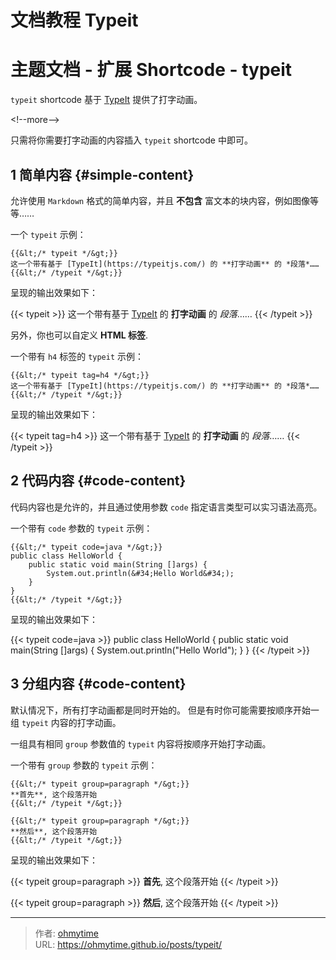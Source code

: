 # 文档教程 Typeit


# 主题文档 - 扩展 Shortcode - typeit


`typeit` shortcode 基于 [TypeIt](https://typeitjs.com/) 提供了打字动画。

&lt;!--more--&gt;

只需将你需要打字动画的内容插入 `typeit` shortcode 中即可。

## 1 简单内容 {#simple-content}

允许使用 `Markdown` 格式的简单内容，并且 **不包含** 富文本的块内容，例如图像等等……

一个 `typeit` 示例：

```go-html-template
{{&lt;/* typeit */&gt;}}
这一个带有基于 [TypeIt](https://typeitjs.com/) 的 **打字动画** 的 *段落*……
{{&lt;/* /typeit */&gt;}}
```

呈现的输出效果如下：

{{&lt; typeit &gt;}}
这一个带有基于 [TypeIt](https://typeitjs.com/) 的 **打字动画** 的 *段落*……
{{&lt; /typeit &gt;}}

另外，你也可以自定义 **HTML 标签**.

一个带有 `h4` 标签的 `typeit` 示例：

```go-html-template
{{&lt;/* typeit tag=h4 */&gt;}}
这一个带有基于 [TypeIt](https://typeitjs.com/) 的 **打字动画** 的 *段落*……
{{&lt;/* /typeit */&gt;}}
```

呈现的输出效果如下：

{{&lt; typeit tag=h4 &gt;}}
这一个带有基于 [TypeIt](https://typeitjs.com/) 的 **打字动画** 的 *段落*……
{{&lt; /typeit &gt;}}

## 2 代码内容 {#code-content}

代码内容也是允许的，并且通过使用参数 `code` 指定语言类型可以实习语法高亮。

一个带有 `code` 参数的 `typeit` 示例：

```go-html-template
{{&lt;/* typeit code=java */&gt;}}
public class HelloWorld {
    public static void main(String []args) {
        System.out.println(&#34;Hello World&#34;);
    }
}
{{&lt;/* /typeit */&gt;}}
```

呈现的输出效果如下：

{{&lt; typeit code=java &gt;}}
public class HelloWorld {
    public static void main(String []args) {
        System.out.println(&#34;Hello World&#34;);
    }
}
{{&lt; /typeit &gt;}}

## 3 分组内容 {#code-content}

默认情况下，所有打字动画都是同时开始的。
但是有时你可能需要按顺序开始一组 `typeit` 内容的打字动画。

一组具有相同 `group` 参数值的 `typeit` 内容将按顺序开始打字动画。

一个带有 `group` 参数的 `typeit` 示例：

```go-html-template
{{&lt;/* typeit group=paragraph */&gt;}}
**首先**, 这个段落开始
{{&lt;/* /typeit */&gt;}}

{{&lt;/* typeit group=paragraph */&gt;}}
**然后**, 这个段落开始
{{&lt;/* /typeit */&gt;}}
```

呈现的输出效果如下：

{{&lt; typeit group=paragraph &gt;}}
**首先**, 这个段落开始
{{&lt; /typeit &gt;}}

{{&lt; typeit group=paragraph &gt;}}
**然后**, 这个段落开始
{{&lt; /typeit &gt;}}




---

> 作者: [ohmytime](ohmytime.github.io)  
> URL: https://ohmytime.github.io/posts/typeit/  


